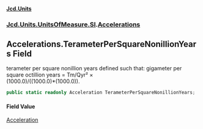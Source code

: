 #### [Jcd.Units](index.md 'index')
### [Jcd.Units.UnitsOfMeasure.SI](Jcd.Units.UnitsOfMeasure.SI.md 'Jcd.Units.UnitsOfMeasure.SI').[Accelerations](Accelerations.md 'Jcd.Units.UnitsOfMeasure.SI.Accelerations')

## Accelerations.TerameterPerSquareNonillionYears Field

terameter per square nonillion years defined such that: gigameter per square octillion years = Tm/Qyr² ×  
(1000.0)/((1000.0)*(1000.0)).

```csharp
public static readonly Acceleration TerameterPerSquareNonillionYears;
```

#### Field Value
[Acceleration](Acceleration.md 'Jcd.Units.UnitTypes.Acceleration')